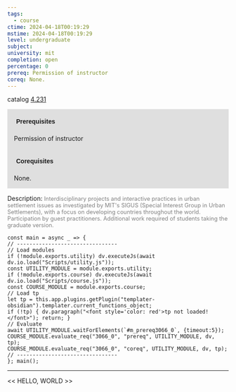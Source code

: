 ```yaml
---
tags:
  - course
ctime: 2024-04-18T00:19:29
mstime: 2024-04-18T00:19:29
level: undergraduate
subject: 
university: mit
completion: open
percentage: 0
prereq: Permission of instructor
coreq: None.
---
```


catalog [4.231](http://student.mit.edu/catalog/m4b.html#4.231)

<span style="display: block; padding: 15px; background-color: rgb(100, 100, 100, 0.2);"><font id="m_prereq3066_0" style="display: block; font-family: Arial, sans-serif; font-weight: bold; padding: 5px">Prerequisites</font><br><span id="prereq3066_0">Permission of instructor</span></span>
<span style="display: block; padding: 15px; background-color: rgb(100, 100, 100, 0.2);"><font id="m_coreq3066_0" style="display: block; font-family: Arial, sans-serif; font-weight: bold; padding: 5px">Corequisites</font><br><span id="coreq3066_0">None.</span></span>

<font style="">Description:</font>
<font style="color: grey; font-size: 0.8rem;">Interdisciplinary projects and interactive practices in urban settlement issues as investigated by MIT's SIGUS (Special Interest Group in Urban Settlements), with a focus on developing countries throughout the world. Participation by guest practitioners. Additional work required of students taking the graduate version.</font>

```dataviewjs
const main = async _ => {
// --------------------------------
// Load modules
if (!module.exports.utility) dv.executeJs(await dv.io.load("Scripts/utility.js"));
const UTILITY_MODULE = module.exports.utility;
if (!module.exports.course) dv.executeJs(await dv.io.load("Scripts/course.js"));
const COURSE_MODULE = module.exports.course;
// Load tp
let tp = this.app.plugins.getPlugin("templater-obsidian").templater.current_functions_object;
if (!tp) { dv.paragraph("<font style='color: red'>tp not loaded!</font>"); return; }
// Evaluate
await UTILITY_MODULE.waitForElements(`#m_prereq3066_0`, {timeout:5});
COURSE_MODULE.evaluate_req("3066_0", "prereq", UTILITY_MODULE, dv, tp);
COURSE_MODULE.evaluate_req("3066_0", "coreq", UTILITY_MODULE, dv, tp);
// --------------------------------
}; main();
```

---

<< HELLO, WORLD >>
